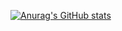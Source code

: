 [![Anurag's GitHub stats](https://github-readme-stats.vercel.app/api?username=ledukilian)](https://github.com/anuraghazra/github-readme-stats)


<!---
ledukilian/ledukilian is a ✨ special ✨ repository because its `README.md` (this file) appears on your GitHub profile.
You can click the Preview link to take a look at your changes.
--->
